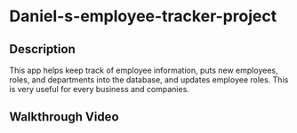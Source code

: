 # Daniel-s-employee-tracker-project

## Description
This app helps keep track of employee information, puts new employees, roles, and departments into the database, and updates employee roles. This is very useful for every business and companies.

## Walkthrough Video